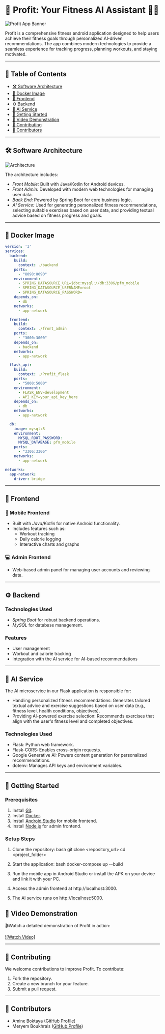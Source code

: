 # 💪 Profit: Your Fitness AI Assistant 🏋‍♂

![Profit App Banner](https://github.com/user-attachments/assets/762b9fc0-9051-4b36-93ef-1b734848811a)

Profit is a comprehensive fitness android application designed to help users achieve their fitness goals through personalized AI-driven recommendations. The app combines modern technologies to provide a seamless experience for tracking progress, planning workouts, and staying motivated.

---
## 📑 Table of Contents
- [🛠 Software Architecture](#-software-architecture)
- [🐳 Docker Image](#-docker-image)
- [📱 Frontend](#-frontend)
- [⚙ Backend](#-backend)
- [🤖 AI Service](#-ai-service)
- [🚀 Getting Started](#-getting-started)
- [🎥 Video Demonstration](#-video-demonstration)
- [🤝 Contributing](#-contributing)
- [🙌 Contributors](#-contributors)

---
##  🛠 Software Architecture

![Architecture](https://github.com/user-attachments/assets/cc6c8f05-6937-48c9-bb19-539391eb1467)

The architecture includes:
- *Front Mobile:* Built with Java/Kotlin for Android devices.
- *Front Admin:* Developed with modern web technologies for managing user data.
- *Back End:* Powered by Spring Boot for core business logic.
- *AI Service:* Used for generating personalized fitness recommendations, selecting suitable exercises based on user data, and providing textual advice based on fitness progress and goals.
---
## 🐳 Docker Image

```yaml
version: '3'
services:
  backend:
    build:
      context: ./backend
    ports:
      - "8090:8090"
    environment:
      - SPRING_DATASOURCE_URL=jdbc:mysql://db:3306/pfm_mobile
      - SPRING_DATASOURCE_USERNAME=root
      - SPRING_DATASOURCE_PASSWORD=
    depends_on:
      - db
    networks:
      - app-network

  frontend:
    build:
      context: ./front_admin
    ports:
      - "3000:3000"
    depends_on:
      - backend
    networks:
      - app-network

  flask_api:
    build:
      context: ./Profit_flask
    ports:
      - "5000:5000"
    environment:
      - FLASK_ENV=development
      - API_KEY=your_api_key_here
    depends_on:
      - db
    networks:
      - app-network

  db:
    image: mysql:8
    environment:
      MYSQL_ROOT_PASSWORD: 
      MYSQL_DATABASE: pfm_mobile
    ports:
      - "3306:3306"
    networks:
      - app-network

networks:
  app-network:
    driver: bridge

```
---
## 📱 Frontend

### 📲 Mobile Frontend

- Built with *Java/Kotlin* for native Android functionality.
- Includes features such as:
  - Workout tracking
  - Daily calorie logging
  - Interactive charts and graphs

### 💻 Admin Frontend

- Web-based admin panel for managing user accounts and reviewing data.

---
## ⚙ Backend

### Technologies Used

- *Spring Boot* for robust backend operations.
- *MySQL* for database management.

### Features

- User management
- Workout and calorie tracking
- Integration with the AI service for AI-based recommendations

---
## 🤖 AI Service
The AI microservice in our Flask application is responsible for:

- Handling personalized fitness recommendations: Generates tailored textual advice and exercise suggestions based on user data (e.g., fitness level, health conditions, objectives).
- Providing AI-powered exercise selection: Recommends exercises that align with the user's fitness level and completed objectives.
### Technologies Used
- Flask: Python web framework.
- Flask-CORS: Enables cross-origin requests.
- Google Generative AI: Powers content generation for personalized recommendations.
- dotenv: Manages API keys and environment variables.

---
## 🚀 Getting Started

### Prerequisites

1. Install [Git](https://git-scm.com/).
2. Install [Docker](https://www.docker.com/).
3. Install [Android Studio](https://developer.android.com/studio) for mobile frontend.
4. Install [Node.js](https://nodejs.org/) for admin frontend.

### Setup Steps

1. Clone the repository:
   bash
   git clone <repository_url>
   cd <project_folder>
   

2. Start the application:
   bash
   docker-compose up --build
   

3. Run the mobile app in Android Studio or install the APK on your device and link it with your PC.

4. Access the admin frontend at http://localhost:3000.

5. The AI service runs on http://localhost:5000.

## 🎥 Video Demonstration

🎬Watch a detailed demonstration of Profit in action:

[![Watch Video]](https://github.com/user-attachments/assets/7abab7df-04a6-41c5-a041-5f366a4ac5b1)

---
## 🤝 Contributing

We welcome contributions to improve Profit. To contribute:

1. Fork the repository.
2. Create a new branch for your feature.
3. Submit a pull request.

---
## 🙌 Contributors

- Amine Boktaya ([GitHub Profile](https://github.com/BoktayaAmine))
- Meryem Boukhrais ([GitHub Profile](https://github.com/Bou-Mery))

